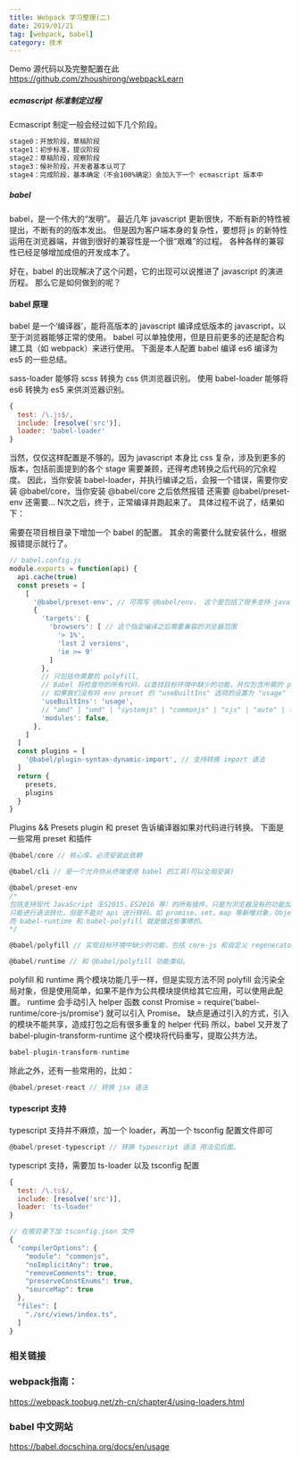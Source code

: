 ```yaml
---
title: Webpack 学习整理(二)
date: 2019/01/21
tag: [webpack, babel]
category: 技术
---
```


Demo 源代码以及完整配置在此 <a href="https://github.com/zhoushirong/webpackLearn">https://github.com/zhoushirong/webpackLearn</a>


##### ecmascript 标准制定过程
Ecmascript 制定一般会经过如下几个阶段。
```html
stage0：开放阶段，草稿阶段
stage1：初步标准，提议阶段
stage2：草稿阶段，观察阶段
stage3：候补阶段，开发者基本认可了
stage4：完成阶段，基本确定（不会100%确定）会加入下一个 ecmascript 版本中
```

##### babel
babel，是一个伟大的“发明”。
最近几年 javascript 更新很快，不断有新的特性被提出，不断有的的版本发出。
但是因为客户端本身的复杂性，要想将 js 的新特性运用在浏览器端，并做到很好的兼容性是一个很“艰难”的过程。
各种各样的兼容性已经足够增加成倍的开发成本了。

好在，babel 的出现解决了这个问题，它的出现可以说推进了 javascript 的演进历程。
那么它是如何做到的呢？

#### babel 原理
babel 是一个‘编译器’，能将高版本的 javascript 编译成低版本的 javascript，以至于浏览器能够正常的使用。
babel 可以单独使用，但是目前更多的还是配合构建工具（如 webpack）来进行使用。
下面是本人配置 babel 编译 es6 编译为 es5 的一些总结。

sass-loader 能够将 scss 转换为 css 供浏览器识别。
使用 babel-loader 能够将 es6 转换为 es5 来供浏览器识别。
```javascript
{
  test: /\.js$/,
  include: [resolve('src')],
  loader: 'babel-loader'
}
```
当然，仅仅这样配置是不够的。因为 javascript 本身比 css 复杂，涉及到更多的版本，包括前面提到的各个 stage 需要兼顾，还得考虑转换之后代码的冗余程度。
因此，当你安装 babel-loader，并执行编译之后，会报一个错误，需要你安装 @babel/core，当你安装 @babel/core 之后依然报错
还需要 @babel/preset-env
还需要...
N次之后，终于，正常编译并跑起来了。
具体过程不说了，结果如下：

需要在项目根目录下增加一个 babel 的配置。
其余的需要什么就安装什么，根据报错提示就行了。
```javascript
// babel.config.js
module.exports = function(api) {
  api.cache(true)
  const presets = [
    [
      '@babel/preset-env', // 可简写 @babel/env， 这个是包括了很多支持 javascript 版本转换的插件。
      {
        'targets': {
          'browsers': [ // 这个指定编译之后需要兼容的浏览器范围
            '> 1%',
            'last 2 versions',
            'ie >= 9'
          ]
        },
        // 只包括你需要的 polyfill,
        // Babel 将检查你的所有代码，以查找目标环境中缺少的功能，并仅包含所需的 polyfill
        // 如果我们没有将 env preset 的 "useBuiltIns" 选项的设置为 "usage" ，就必须在其他代码之前 require 一次完整的 polyfill。
        'useBuiltIns': 'usage',
        // "amd" | "umd" | "systemjs" | "commonjs" | "cjs" | "auto" | false, defaults to "auto".
        'modules': false,
      },
    ]
  ]
  const plugins = [
    '@babel/plugin-syntax-dynamic-import', // 支持转换 import 语法
  ]
  return {
    presets,
    plugins
  }
}
```

Plugins && Presets
plugin 和 preset 告诉编译器如果对代码进行转换。
下面是一些常用 preset 和插件

```javascript
@babel/core // 核心库，必须安装此依赖
```
```javascript
@babel/cli // 是一个允许你从终端使用 babel 的工具(可以全局安装)
```
```javascript
@babel/preset-env 
/*
包括支持现代 JavaScript（ES2015，ES2016 等）的所有插件，只是为浏览器没有的功能加载转换插件
只能进行语法转化，但是不能对 api 进行转码，如 promise、set、map 等新增对象，Object.assign/Object.entries 等全局对象的转码功能
而 babel-runtime 和 babel-polyfill 就是做这些事情的。
*/
```
```javascript
@babel/polyfill // 实现目标环境中缺少的功能，包括 core-js 和自定义 regenerator runtime 来模拟完整的 ES2015+ 环境。
```
```javascript
@babel/runtime // 和 @babel/polyfill 功能类似。
```
polyfill 和 runtime 两个模块功能几乎一样，但是实现方法不同
polyfill 会污染全局对象，但是使用简单，如果不是作为公共模块提供给其它应用，可以使用此配置。
runtime 会手动引入 helper 函数
const Promise = require('babel-runtime/core-js/promise') 就可以引入 Promise。
缺点是通过引入的方式，引入的模块不能共享，造成打包之后有很多重复的 helper 代码
所以，babel 又开发了 babel-plugin-transform-runtime 这个模块将代码重写，提取公共方法。
```javascript
babel-plugin-transform-runtime
```
除此之外，还有一些常用的，比如：
```javascript
@babel/preset-react // 转换 jsx 语法
```

#### typescript 支持
typescript 支持并不麻烦，加一个 loader，再加一个 tsconfig 配置文件即可
```javascript
@babel/preset-typescript // 转换 typescript 语法 用法见后面。
```

typescript 支持，需要加 ts-loader 以及 tsconfig 配置
```javascript
{
  test: /\.ts$/,
  include: [resolve('src')],
  loader: 'ts-loader'
}
```
```javascript
// 在根目录下加 tsconfig.json 文件
{
  "compilerOptions": {
    "module": "commonjs",
    "noImplicitAny": true,
    "removeComments": true,
    "preserveConstEnums": true,
    "sourceMap": true
  },
  "files": [
    "./src/views/index.ts",
  ]
}
```

### 相关链接

### webpack指南：
https://webpack.toobug.net/zh-cn/chapter4/using-loaders.html

### babel 中文网站
https://babel.docschina.org/docs/en/usage







